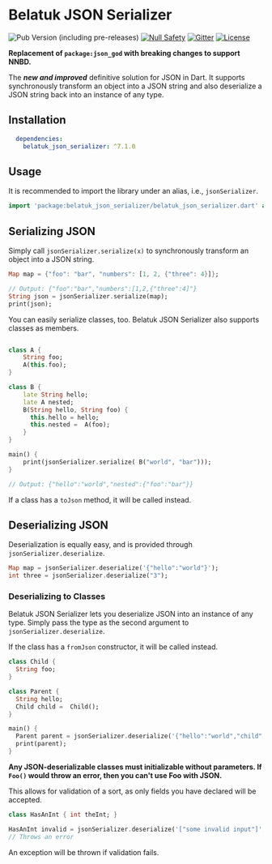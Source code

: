 # Belatuk JSON Serializer

![Pub Version (including pre-releases)](https://img.shields.io/pub/v/belatuk_json_serializer?include_prereleases)
[![Null Safety](https://img.shields.io/badge/null-safety-brightgreen)](https://dart.dev/null-safety)
[![Gitter](https://img.shields.io/gitter/room/angel_dart/discussion)](https://gitter.im/angel_dart/discussion)
[![License](https://img.shields.io/github/license/dart-backend/belatuk-common-utilities)](https://github.com/dart-backend/belatuk-common-utilities/blob/main/packages/json_serializer/LICENSE)

**Replacement of `package:json_god` with breaking changes to support NNBD.**

The ***new and improved*** definitive solution for JSON in Dart. It supports synchronously transform an object into a JSON string and also deserialize a JSON string back into an instance of any type.

## Installation

```yaml
  dependencies:
    belatuk_json_serializer: ^7.1.0
```

## Usage

It is recommended to import the library under an alias, i.e., `jsonSerializer`.

```dart
import 'package:belatuk_json_serializer/belatuk_json_serializer.dart' as jsonSerializer;
```

## Serializing JSON

Simply call `jsonSerializer.serialize(x)` to synchronously transform an object into a JSON
string.

```dart
Map map = {"foo": "bar", "numbers": [1, 2, {"three": 4}]};

// Output: {"foo":"bar","numbers":[1,2,{"three":4]"}
String json = jsonSerializer.serialize(map);
print(json);
```

You can easily serialize classes, too. Belatuk JSON Serializer also supports classes as members.

```dart

class A {
    String foo;
    A(this.foo);
}

class B {
    late String hello;
    late A nested;
    B(String hello, String foo) {
      this.hello = hello;
      this.nested =  A(foo);
    }
}

main() {
    print(jsonSerializer.serialize( B("world", "bar")));
}

// Output: {"hello":"world","nested":{"foo":"bar"}}
```

If a class has a `toJson` method, it will be called instead.

## Deserializing JSON

Deserialization is equally easy, and is provided through `jsonSerializer.deserialize`.

```dart
Map map = jsonSerializer.deserialize('{"hello":"world"}');
int three = jsonSerializer.deserialize("3");
```

### Deserializing to Classes

Belatuk JSON Serializer lets you deserialize JSON into an instance of any type. Simply pass the type as the second argument to `jsonSerializer.deserialize`.

If the class has a `fromJson` constructor, it will be called instead.

```dart
class Child {
  String foo;
}

class Parent {
  String hello;
  Child child =  Child();
}

main() {
  Parent parent = jsonSerializer.deserialize('{"hello":"world","child":{"foo":"bar"}}', outputType: Parent);
  print(parent);
}
```

**Any JSON-deserializable classes must initializable without parameters. If `Foo()` would throw an error, then you can't use Foo with JSON.**

This allows for validation of a sort, as only fields you have declared will be accepted.

```dart
class HasAnInt { int theInt; }

HasAnInt invalid = jsonSerializer.deserialize('["some invalid input"]', HasAnInt);
// Throws an error
```

An exception will be thrown if validation fails.
